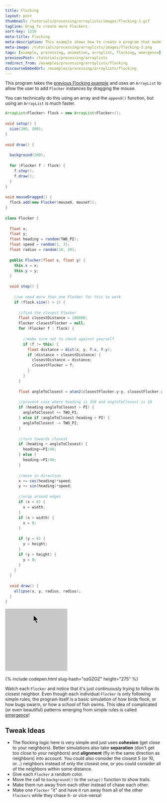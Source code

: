 ```yaml
---
title: Flocking
layout: post
thumbnail: /tutorials/processing/arraylists/images/flocking-1.gif
tagline: Drag to create more Flockers.
sort-key: 1210
meta-title: Flocking
meta-description: This example shows how to create a program that models the flocking behavior of birds.
meta-image: /tutorials/processing/arraylists/images/flocking-3.png
tags: [example, processing, animation, arraylist, flocking, emergence]
previousPost: /tutorials/processing/arraylists
redirect_from: /examples/processing/arraylists/flocking
discourseEmbedUrl: /examples/processing/arraylists/flocking
---
```


This program takes the [previous Flocking example](/examples/processing/creating-classes/flocking) and uses an `ArrayList` to allow the user to add `Flocker` instances by dragging the mouse.

You can technically do this using an array and the `append()` function, but using an `ArrayList` is much faster.

```java
ArrayList<Flocker> flock = new ArrayList<Flocker>();

void setup() {
  size(200, 200);
}

void draw() {

  background(200);

  for (Flocker f : flock) {
    f.step();
    f.draw();
  }
}

void mouseDragged() {
  flock.add(new Flocker(mouseX, mouseY));
}

class Flocker {

  float x;
  float y;
  float heading = random(TWO_PI);
  float speed = random(1, 3);
  float radius = random(10, 20);

  public Flocker(float x, float y) {
    this.x = x;
    this.y = y;
  }

  void step() {

    //we need more than one Flocker for this to work
    if (flock.size() > 1) {

      //find the closest Flocker
      float closestDistance = 100000;
      Flocker closestFlocker = null;
      for (Flocker f : flock) {

        //make sure not to check against yourself
        if (f != this) {
          float distance = dist(x, y, f.x, f.y);
          if (distance < closestDistance) {
            closestDistance = distance;
            closestFlocker = f;
          }
        }
      }

      float angleToClosest = atan2(closestFlocker.y-y, closestFlocker.x-x);

      //prevent case where heading is 350 and angleToClosest is 10
      if (heading-angleToClosest > PI) {
        angleToClosest += TWO_PI;
      } else if (angleToClosest-heading > PI) {
        angleToClosest -= TWO_PI;
      }

      //turn towards closest
      if (heading < angleToClosest) {
        heading+=PI/40;
      } else {
        heading-=PI/40;
      }

      //move in direction
      x += cos(heading)*speed;
      y += sin(heading)*speed;

      //wrap around edges
      if (x < 0) {
        x = width;
      }
      if (x > width) {
        x = 0;
      }

      if (y < 0) {
        y = height;
      }
      if (y > height) {
        y = 0;
      }
    }
  }

  void draw() {
    ellipse(x, y, radius, radius);
  }
}
```

![Flockers](/tutorials/processing/arraylists/images/flocking-2.gif)

{% include codepen.html slug-hash="ozGZGZ" height="275" %}

Watch each `Flocker` and notice that it's just continuously trying to follow its closest neighbor. Even though each individual `Flocker` is only following simple rules, the program itself is a basic simulation of how birds flock, or how bugs swarm, or how a school of fish swims. This idea of complicated (or even beautiful) patterns emerging from simple rules is called [emergence](https://en.wikipedia.org/wiki/Emergence)!

## Tweak Ideas

- The flocking logic here is very simple and just uses **cohesion** (get close to your neighbors). Better simulations also take **separation** (don't get too close to your neighbors) and **alignment** (fly in the same direction as neighbors) into account. You could also consider the closest 5 (or 10, or...) neighbors instead of only the closest one, or you could consider all of the neighbors within some distance.
- Give each `Flocker` a random color.
- Move the call to `background()` to the `setup()` function to show trails.
- Make them run away from each other instead of chase each other.
- Make one `Flocker` "it" and have it run away from all of the other `Flockers` while they chase it- or vice-versa!
